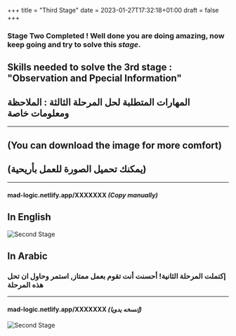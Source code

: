 +++
title = "Third Stage"
date = 2023-01-27T17:32:18+01:00
draft = false
+++
### **Stage Two Completed** ! Well done you are doing amazing, now keep going and try to solve this _stage_.
>
## Skills needed to solve the 3rd stage : **"Observation and Ppecial Information"**
## المهارات المتطلبة لحل المرحلة الثالثة : الملاحظة ومعلومات خاصة
_____________________________
## (You can download the image for more comfort)
## (يمكنك تحميل الصورة للعمل بأريحية)
_____________________________
#### mad-logic.netlify.app/XXXXXXX    _(Copy manually)_
## In English
![Second Stage](/img/3-1.png)
## In Arabic
### إكتملت المرحلة الثانية! أحسنت أنت تقوم بعمل ممتاز, استمر وحاول ان تحل هذه المرحلة
_____________________________
#### mad-logic.netlify.app/XXXXXXX    _(إنسخه يدويا)_
![Second Stage](/img/3-2.png)